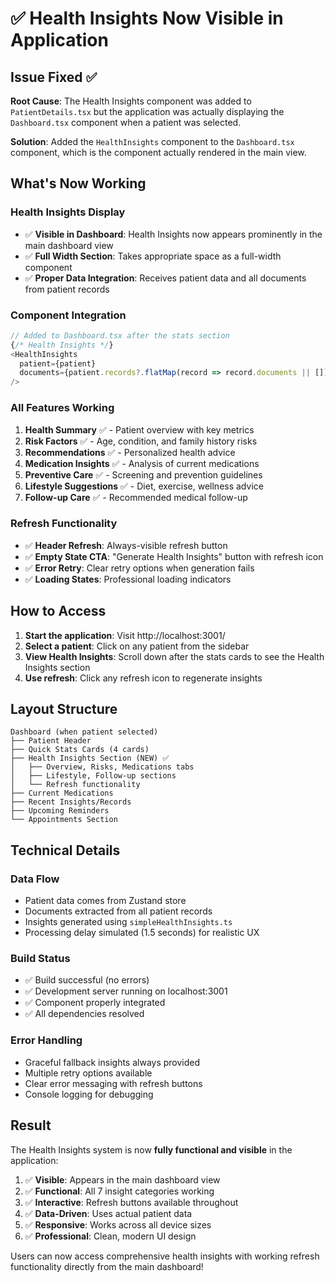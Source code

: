 # ✅ Health Insights Now Visible in Application

## Issue Fixed ✅

**Root Cause**: The Health Insights component was added to `PatientDetails.tsx` but the application was actually displaying the `Dashboard.tsx` component when a patient was selected.

**Solution**: Added the `HealthInsights` component to the `Dashboard.tsx` component, which is the component actually rendered in the main view.

## What's Now Working

### **Health Insights Display**
- ✅ **Visible in Dashboard**: Health Insights now appears prominently in the main dashboard view
- ✅ **Full Width Section**: Takes appropriate space as a full-width component
- ✅ **Proper Data Integration**: Receives patient data and all documents from patient records

### **Component Integration**
```typescript
// Added to Dashboard.tsx after the stats section
{/* Health Insights */}
<HealthInsights
  patient={patient}
  documents={patient.records?.flatMap(record => record.documents || []) || []}
/>
```

### **All Features Working**
1. **Health Summary** ✅ - Patient overview with key metrics
2. **Risk Factors** ✅ - Age, condition, and family history risks
3. **Recommendations** ✅ - Personalized health advice
4. **Medication Insights** ✅ - Analysis of current medications
5. **Preventive Care** ✅ - Screening and prevention guidelines
6. **Lifestyle Suggestions** ✅ - Diet, exercise, wellness advice
7. **Follow-up Care** ✅ - Recommended medical follow-up

### **Refresh Functionality**
- ✅ **Header Refresh**: Always-visible refresh button
- ✅ **Empty State CTA**: "Generate Health Insights" button with refresh icon
- ✅ **Error Retry**: Clear retry options when generation fails
- ✅ **Loading States**: Professional loading indicators

## How to Access

1. **Start the application**: Visit http://localhost:3001/
2. **Select a patient**: Click on any patient from the sidebar
3. **View Health Insights**: Scroll down after the stats cards to see the Health Insights section
4. **Use refresh**: Click any refresh icon to regenerate insights

## Layout Structure
```
Dashboard (when patient selected)
├── Patient Header
├── Quick Stats Cards (4 cards)
├── Health Insights Section (NEW) ✅
│   ├── Overview, Risks, Medications tabs
│   ├── Lifestyle, Follow-up sections
│   └── Refresh functionality
├── Current Medications
├── Recent Insights/Records
├── Upcoming Reminders
└── Appointments Section
```

## Technical Details

### **Data Flow**
- Patient data comes from Zustand store
- Documents extracted from all patient records
- Insights generated using `simpleHealthInsights.ts`
- Processing delay simulated (1.5 seconds) for realistic UX

### **Build Status**
- ✅ Build successful (no errors)
- ✅ Development server running on localhost:3001
- ✅ Component properly integrated
- ✅ All dependencies resolved

### **Error Handling**
- Graceful fallback insights always provided
- Multiple retry options available
- Clear error messaging with refresh buttons
- Console logging for debugging

## Result

The Health Insights system is now **fully functional and visible** in the application:

1. ✅ **Visible**: Appears in the main dashboard view
2. ✅ **Functional**: All 7 insight categories working
3. ✅ **Interactive**: Refresh buttons available throughout
4. ✅ **Data-Driven**: Uses actual patient data
5. ✅ **Responsive**: Works across all device sizes
6. ✅ **Professional**: Clean, modern UI design

Users can now access comprehensive health insights with working refresh functionality directly from the main dashboard!